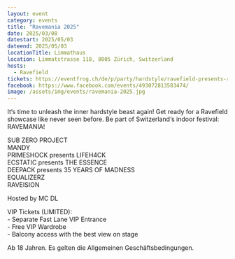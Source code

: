 ```yaml
---
layout: event
category: events
title: "Ravemania 2025"
date: 2025/03/08
datestart: 2025/05/03
dateend: 2025/05/03
locationTitle: Limmathaus
location: Limmatstrasse 118, 8005 Zürich, Switzerland
hosts:
  - Ravefield
tickets: https://eventfrog.ch/de/p/party/hardstyle/ravefield-presents-ravemania-2025-7296161629271522874.html
facebook: https://www.facebook.com/events/493072813583474/
image: /assets/img/events/ravemania-2025.jpg
---
```


It‘s time to unleash the inner hardstyle beast again! Get ready for a Ravefield showcase like never seen before. Be part of Switzerland‘s indoor festival: RAVEMANIA!

SUB ZERO PROJECT  
MANDY  
PRIMESHOCK presents LIFEH4CK  
ECSTATIC presents THE ESSENCE  
DEEPACK presents 35 YEARS OF MADNESS  
EQUALIZERZ  
RAVEISION

Hosted by MC DL

VIP Tickets (LIMITED):  
\- Separate Fast Lane VIP Entrance  
\- Free VIP Wardrobe  
\- Balcony access with the best view on stage

Ab 18 Jahren. Es gelten die Allgemeinen Geschäftsbedingungen.
